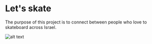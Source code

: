 # Let's skate
 The purpose of this project is to connect between people who love to skateboard across Israel.
 
 ![alt text](C:/Users/yuval/Desktop/Myprojects/skate-1.png)



